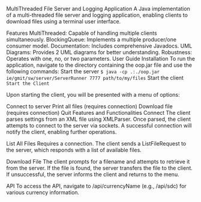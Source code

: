 MultiThreaded File Server and Logging Application
A Java implementation of a multi-threaded file server and logging application, enabling clients to download files using a terminal user interface.

Features
MultiThreaded: Capable of handling multiple clients simultaneously.
BlockingQueue: Implements a multiple producer/one consumer model.
Documentation: Includes comprehensive Javadocs.
UML Diagrams: Provides 2 UML diagrams for better understanding.
Robustness: Operates with one, no, or two parameters.
User Guide
Installation
To run the application, navigate to the directory containing the oop.jar file and use the following commands:
Start the server
`$ java -cp .:./oop.jar ie/gmit/sw/server/ServerRunner 7777 path/to/my/files`
Start the client
`Start the Client`

Upon starting the client, you will be presented with a menu of options:

Connect to server
Print all files (requires connection)
Download file (requires connection)
Quit
Features and Functionalities
Connect
The client parses settings from an XML file using XMLParser. Once parsed, the client attempts to connect to the server via sockets. A successful connection will notify the client, enabling further operations.

List All Files
Requires a connection. The client sends a ListFileRequest to the server, which responds with a list of available files.

Download File
The client prompts for a filename and attempts to retrieve it from the server. If the file is found, the server transfers the file to the client. If unsuccessful, the server informs the client and returns to the menu.

API
To access the API, navigate to /api/currencyName (e.g., /api/sdc) for various currency information.
